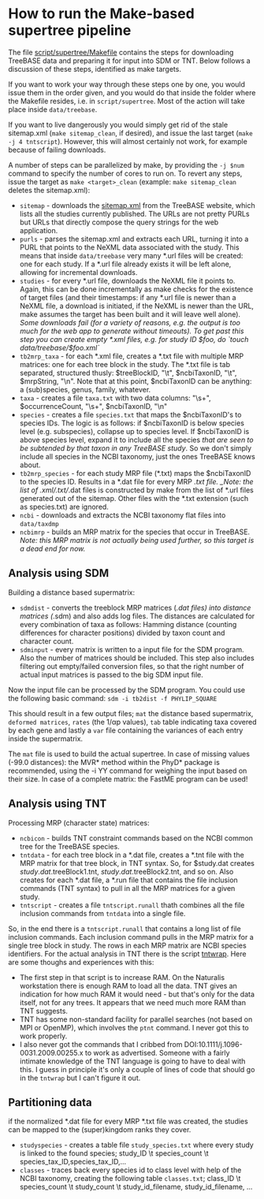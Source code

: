 How to run the Make-based supertree pipeline
===========================================

The file [script/supertree/Makefile](https://github.com/TreeBASE/supertreebase/blob/master/script/supertree/Makefile) 
contains the steps for downloading TreeBASE data and preparing it for input into SDM or TNT. Below follows a discussion of
these steps, identified as make targets. 

If you want to work your way through these steps one by one, you would issue them in the order given, and you would do 
that inside the folder where the Makefile resides, i.e. in `script/supertree`. Most of the action will take place 
inside `data/treebase`. 

If you want to live dangerously you would simply get rid of the stale sitemap.xml (`make sitemap_clean`, if desired), 
and issue the last target (`make -j 4 tntscript`). However, this will almost certainly not work, for example because 
of failing downloads. 

A number of steps can be parallelized by make, by providing the `-j $num` command to specify the number of cores to 
run on. To revert any steps, issue the target as `make <target>_clean` (example: `make sitemap_clean` deletes the
sitemap.xml):

- `sitemap` - downloads the [sitemap.xml](http://treebase.org/treebase-web/sitemap.xml) from the TreeBASE website,
which lists all the studies currently published. The URLs are not pretty PURLs but URLs that directly compose the
query strings for the web application.
- `purls` - parses the sitemap.xml and extracts each URL, turning it into a PURL that points to the NeXML data
associated with the study. This means that inside `data/treebase` very many *.url files will be created: one for
each study. If a *.url file already exists it will be left alone, allowing for incremental downloads.
- `studies` - for every *.url file, downloads the NeXML file it points to. Again, this can be done incrementally
as make checks for the existence of target files (and their timestamps: if any *.url file is newer than a NeXML
file, a download is initiated, if the NeXML is newer than the URL, make assumes the target has been built and it
will leave well alone). _Some downloads fail (for a variety of reasons, e.g. the output is too much for
the web app to generate without timeouts). To get past this step you can create empty *.xml files, e.g. for 
study ID $foo, do `touch data/treebase/$foo.xml`_
- `tb2mrp_taxa` - for each *.xml file, creates a *.txt file with multiple MRP matrices: one for each tree block in
the study. The *.txt file is tab separated, structured thusly: $treeBlockID, "\t", $ncbiTaxonID, "\t", $mrpString, "\n".
Note that at this point, $ncbiTaxonID can be anything: a (sub)species, genus, family, whatever.
- `taxa` - creates a file `taxa.txt` with two data columns: "\s+", $occurrenceCount, "\s+", $ncbiTaxonID, "\n"
- `species` - creates a file `species.txt` that maps the $ncbiTaxonID's to species IDs. The logic is as follows: if 
$ncbiTaxonID is below species level (e.g. subspecies), collapse up to species level. If $ncbiTaxonID is above species
level, expand it to include all the species _that are seen to be subtended by that taxon in any TreeBASE study_. So we
don't simply include all species in the NCBI taxonomy, just the ones TreeBASE knows about.
- `tb2mrp_species` - for each study MRP file (*.txt) maps the $ncbiTaxonID to the species ID. Results in a *.dat
file for every MRP *.txt file. _Note: the list of *.xml/*.txt/*.dat files is constructed by make from the list
of *.url files generated out of the sitemap. Other files with the *.txt extension (such as species.txt) are ignored.
- `ncbi` - downloads and extracts the NCBI taxonomy flat files into `data/taxdmp`
- `ncbimrp` - builds an MRP matrix for the species that occur in TreeBASE. _Note: this MRP matrix is not actually being
used further, so this target is a dead end for now._

Analysis using SDM 
------------------------------

Building a distance based supermatrix:
- `sdmdist` - converts the treeblock MRP matrices (*.dat files) into distance matrices (*.sdm) and also adds log files.
The distances are calculated for every combination of taxa as follows: Hamming distance (counting differences for character
positions) divided by taxon count and character count.
- `sdminput` - every matrix is written to a input file for the SDM program. Also the number of matrices should be included.
This step also includes filtering out empty/failed conversion files, so that the right number of actual input matrices is passed to the big SDM input file.

Now the input file can be processed by the SDM program. You could use the following basic command: `sdm -i tb2dist -f PHYLIP_SQUARE`

This should result in a few output files; `mat` the distance based supermatrix, `deformed matrices`, `rates` (the 1/αp values), `tab` table indicating taxa covered by each gene and lastly a `var` file containing the variances of each entry inside the supermatrix.

The `mat` file is used to build the actual supertree.
In case of missing values (-99.0 distances): the MVR* method within the PhyD* package is recommended, 
using the -i YY command for weighing the input based on their size.
In case of a complete matrix: the FastME program can be used!

Analysis using TNT 
------------------------------

Processing MRP (character state) matrices:

- `ncbicon` - builds TNT constraint commands based on the NCBI common tree for the TreeBASE species.
- `tntdata` - for each tree block in a *.dat file, creates a *.tnt file with the MRP matrix for that tree block, in TNT
syntax. So, for $study.dat creates $study.dat.$treeBlock1.tnt, $study.dat.$treeBlock2.tnt, and so on. Also creates 
for each *.dat file, a *.run file that contains the file inclusion commands (TNT syntax) to pull in all the MRP
matrices for a given study.
- `tntscript` - creates a file `tntscript.runall` thath combines all the file inclusion commands from `tntdata` into a 
single file.

So, in the end there is a `tntscript.runall` that contains a long list of file inclusion commands. Each inclusion command
pulls in the MRP matrix for a single tree block in study. The rows in each MRP matrix are NCBI species identifiers.
For the actual analysis in TNT there is the script [tntwrap](https://github.com/TreeBASE/supertreebase/tree/master/data/treebase/tntwrap). Here are some thoughs and
experiences with this:
- The first step in that script is to increase RAM. On the Naturalis workstation there is enough RAM to load all the data. 
TNT gives an indication for how much RAM it would need - but that's only for the data itself, not for any trees. 
It appears that we need much more RAM than TNT suggests.
- TNT has some non-standard facility for parallel searches (not based on MPI or OpenMP), which involves the `ptnt`
command. I never got this to work properly.
- I also never got the commands that I cribbed from DOI:10.1111/j.1096-0031.2009.00255.x to work as advertised. Someone
with a fairly intimate knowledge of the TNT language is going to have to deal with this. I guess in principle it's
only a couple of lines of code that should go in the `tntwrap` but I can't figure it out.

Partitioning data 
------------------------------

if the normalized *.dat file for every MRP *.txt file was created, the studies can be mapped to the (super)kingdom ranks they cover.

- `studyspecies` - creates a table file `study_species.txt` where every study is linked to the found species; study_ID \t species_count \t species_tax_ID,species_tax_ID,...
- `classes` - traces back every species id to class level with help of the NCBI taxonomy, creating the following table `classes.txt`; class_ID \t species_count \t study_count \t study_id_filename, study_id_filename, ...
